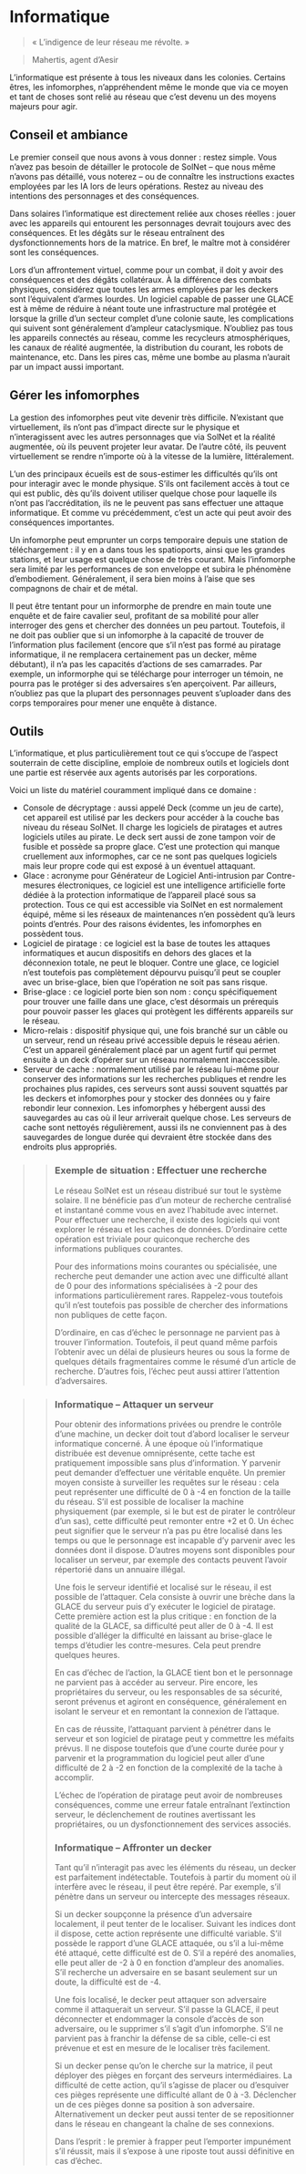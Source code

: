 # Informatique
> « L’indigence de leur réseau me révolte. »

> Mahertis, agent d’Aesir

L’informatique est présente à tous les niveaux dans les colonies. Certains êtres, les infomorphes, n’appréhendent même le monde que via ce moyen et tant de choses sont relié au réseau que c’est devenu un des moyens majeurs pour agir.

## Conseil et ambiance
Le premier conseil que nous avons à vous donner : restez simple. Vous n’avez pas besoin de détailler le protocole de SolNet – que nous même n’avons pas détaillé, vous noterez – ou de connaître les instructions exactes employées par les IA lors de leurs opérations. Restez au niveau des intentions des personnages et des conséquences.

Dans solaires l’informatique est directement reliée aux choses réelles : jouer avec les appareils qui entourent les personnages devrait toujours avec des conséquences. Et les dégâts sur le réseau entraînent des dysfonctionnements hors de la matrice. En bref, le maître mot à considérer sont les conséquences.

Lors d’un affrontement virtuel, comme pour un combat, il doit y avoir des conséquences et des dégâts collatéraux. À la différence des combats physiques, considérez que toutes les armes employées par les deckers sont l’équivalent d’armes lourdes. Un logiciel capable de passer une GLACE est à même de réduire à néant toute une infrastructure mal protégée et lorsque la grille d’un secteur complet d’une colonie saute, les complications qui suivent sont généralement d’ampleur cataclysmique. N’oubliez pas tous les appareils connectés au réseau, comme les recycleurs atmosphériques, les canaux de réalité augmentée, la distribution du courant, les robots de maintenance, etc. Dans les pires cas, même une bombe au plasma n’aurait par un impact aussi important.

## Gérer les infomorphes
La gestion des infomorphes peut vite devenir très difficile. N’existant que virtuellement, ils n’ont pas d’impact directe sur le physique et n’interagissent avec les autres personnages que via SolNet et la réalité augmentée, où ils peuvent projeter leur avatar. De l’autre côté, ils peuvent virtuellement se rendre n’importe où à la vitesse de la lumière, littéralement.

L’un des principaux écueils est de sous-estimer les difficultés qu’ils ont pour interagir avec le monde physique. S’ils ont facilement accès à tout ce qui est public, dès qu’ils doivent utiliser quelque chose pour laquelle ils n’ont pas l’accréditation, ils ne le peuvent pas sans effectuer une attaque informatique. Et comme vu précédemment, c’est un acte qui peut avoir des conséquences importantes.

Un infomorphe peut emprunter un corps temporaire depuis une station de téléchargement : il y en a dans tous les spatioports, ainsi que les grandes stations, et leur usage est quelque chose de très courant. Mais l’infomorphe sera limité par les performances de son enveloppe et subira le phénomène d’embodiement. Généralement, il sera bien moins à l’aise que ses compagnons de chair et de métal.

Il peut être tentant pour un informorphe de prendre en main toute une enquête et de faire cavalier seul, profitant de sa mobilité pour aller interroger des gens et chercher des données un peu partout. Toutefois, il ne doit pas oublier que si un infomorphe à la capacité de trouver de l’information plus facilement (encore que s’il n’est pas formé au piratage informatique, il ne remplacera certainement pas un decker, même débutant), il n’a pas les capacités d’actions de ses camarrades. Par exemple, un informorphe qui se télécharge pour interroger un témoin, ne pourra pas le protéger si des adversaires s’en aperçoivent. Par ailleurs, n’oubliez pas que la plupart des personnages peuvent s’uploader dans des corps temporaires pour mener une enquête à distance.

## Outils
L’informatique, et plus particulièrement tout ce qui s’occupe de l’aspect souterrain de cette discipline, emploie de nombreux outils et logiciels dont une partie est réservée aux agents autorisés par les corporations.

Voici un liste du matériel couramment impliqué dans ce domaine :
* Console de décryptage : aussi appelé Deck (comme un jeu de carte), cet appareil est utilisé par les deckers pour accéder à la couche bas niveau du réseau SolNet. Il charge les logiciels de piratages et autres logiciels utiles au pirate. Le deck sert aussi de zone tampon voir de fusible et possède sa propre glace. C’est une protection qui manque cruellement aux informophes, car ce ne sont pas quelques logiciels mais leur propre code qui est exposé à un éventuel attaquant.
* Glace : acronyme pour Générateur de Logiciel Anti-intrusion par Contre-mesures électroniques, ce logiciel est une intelligence artificielle forte dédiée à la protection informatique de l’appareil placé sous sa protection. Tous ce qui est accessible via SolNet en est normalement équipé, même si les réseaux de maintenances n’en possèdent qu’à leurs points d’entrés. Pour des raisons évidentes, les infomorphes en possèdent tous.
* Logiciel de piratage : ce logiciel est la base de toutes les attaques informatiques et aucun dispositifs en dehors des glaces et la déconnexion totale, ne peut le bloquer. Contre une glace, ce logiciel n’est toutefois pas complètement dépourvu puisqu’il peut se coupler avec un brise-glace, bien que l’opération ne soit pas sans risque.
* Brise-glace : ce logiciel porte bien son nom : conçu spécifiquement pour trouver une faille dans une glace, c’est désormais un prérequis pour pouvoir passer les glaces qui protègent les différents appareils sur le réseau.
* Micro-relais : dispositif physique qui, une fois branché sur un câble ou un serveur, rend un réseau privé accessible depuis le réseau aérien. C’est un appareil généralement placé par un agent furtif qui permet ensuite à un deck d’opérer sur un réseau normalement inaccessible.
* Serveur de cache : normalement utilisé par le réseau lui-même pour conserver des informations sur les recherches publiques et rendre les prochaines plus rapides, ces serveurs sont aussi souvent squattés par les deckers et infomorphes pour y stocker des données ou y faire rebondir leur connexion. Les infomorphes y hébergent aussi des sauvegardes au cas où il leur arriverait quelque chose. Les serveurs de cache sont nettoyés régulièrement, aussi ils ne conviennent pas à des sauvegardes de longue durée qui devraient être stockée dans des endroits plus appropriés.


>> ### Exemple de situation : Effectuer une recherche
>> Le réseau SolNet est un réseau distribué sur tout le système solaire. Il ne bénéficie pas d’un moteur de recherche centralisé et instantané comme vous en avez l’habitude avec internet. Pour effectuer une recherche, il existe des logiciels qui vont explorer le réseau et les caches de données. D’ordinaire cette opération est triviale pour quiconque recherche des informations publiques courantes.
>> 
>> Pour des informations moins courantes ou spécialisée, une recherche peut demander une action avec une difficulté allant de 0 pour des informations spécialisées à -2 pour des informations particulièrement rares. Rappelez-vous toutefois qu’il n’est toutefois pas possible de chercher des informations non publiques de cette façon.
>> 
>> D’ordinaire, en cas d’échec le personnage ne parvient pas à trouver l’information. Toutefois, il peut quand même parfois l’obtenir avec un délai de plusieurs heures ou sous la forme de quelques détails fragmentaires comme le résumé d’un article de recherche. D’autres fois, l’échec peut aussi attirer l’attention d’adversaires.

>> ### Informatique – Attaquer un serveur
>> Pour obtenir des informations privées ou prendre le contrôle d’une machine, un decker doit tout d’abord localiser le serveur informatique concerné. À une époque où l’informatique distribuée est devenue omniprésente, cette tache est pratiquement impossible sans plus d’information. Y parvenir peut demander d’effectuer une véritable enquête. Un premier moyen consiste à surveiller les requêtes sur le réseau : cela peut représenter une difficulté de 0 à -4 en fonction de la taille du réseau. S’il est possible de localiser la machine physiquement (par exemple, si le but est de pirater le contrôleur d’un sas), cette difficulté peut remonter entre +2 et 0. Un échec peut signifier que le serveur n’a pas pu être localisé dans les temps ou que le personnage est incapable d’y parvenir avec les données dont il dispose. D’autres moyens sont disponibles pour localiser un serveur, par exemple des contacts peuvent l’avoir répertorié dans un annuaire illégal.
>> 
>> Une fois le serveur identifié et localisé sur le réseau, il est possible de l’attaquer. Cela consiste à ouvrir une brèche dans la GLACE du serveur puis d’y exécuter le logiciel de piratage. Cette première action est la plus critique : en fonction de la qualité de la GLACE, sa difficulté peut aller de 0 à -4. Il est possible d’alléger la difficulté en laissant au brise-glace le temps d’étudier les contre-mesures. Cela peut prendre quelques heures.
>> 
>> En cas d’échec de l’action, la GLACE tient bon et le personnage ne parvient pas à accéder au serveur. Pire encore, les propriétaires du serveur, ou les responsables de sa sécurité, seront prévenus et agiront en conséquence, généralement en isolant le serveur et en remontant la connexion de l’attaque.
>> 
>> En cas de réussite, l’attaquant parvient à pénétrer dans le serveur et son logiciel de piratage peut y commettre les méfaits prévus. Il ne dispose toutefois que d’une courte durée pour y parvenir et la programmation du logiciel peut aller d’une difficulté de 2 à -2 en fonction de la complexité de la tache à accomplir.
>> 
>> L’échec de l’opération de piratage peut avoir de nombreuses conséquences, comme une erreur fatale entraînant l’extinction serveur, le déclenchement de routines avertissant les propriétaires, ou un dysfonctionnement des services associés.
>> 
>> ### Informatique – Affronter un decker
>> Tant qu’il n’interagit pas avec les éléments du réseau, un decker est parfaitement indétectable. Toutefois à partir du moment où il interfère avec le réseau, il peut être repéré. Par exemple, s’il pénètre dans un serveur ou intercepte des messages réseaux.
>> 
>> Si un decker soupçonne la présence d’un adversaire localement, il peut tenter de le localiser. Suivant les indices dont il dispose, cette action représente une difficulté variable. S’il possède le rapport d’une GLACE attaquée, ou s’il a lui-même été attaqué, cette difficulté est de 0. S’il a repéré des anomalies, elle peut aller de -2 à 0 en fonction d’ampleur des anomalies. S’il recherche un adversaire en se basant seulement sur un doute, la difficulté est de -4.
>> 
>> Une fois localisé, le decker peut attaquer son adversaire comme il attaquerait un serveur. S’il passe la GLACE, il peut déconnecter et endommager la console d’accès de son adversaire, ou le supprimer s’il s’agit d’un infomorphe. S’il ne parvient pas à franchir la défense de sa cible, celle-ci est prévenue et est en mesure de le localiser très facilement.
>> 
>> Si un decker pense qu’on le cherche sur la matrice, il peut déployer des pièges en forçant des serveurs intermédiaires. La difficulté de cette action, qu’il s’agisse de placer ou d’esquiver ces pièges représente une difficulté allant de 0 à -3. Déclencher un de ces pièges donne sa position à son adversaire. Alternativement un decker peut aussi tenter de se repositionner dans le réseau en changeant la chaîne de ses connexions.
>> 
>> Dans l’esprit : le premier à frapper peut l’emporter impunément s’il réussit, mais il s’expose à une riposte tout aussi définitive en cas d’échec.
